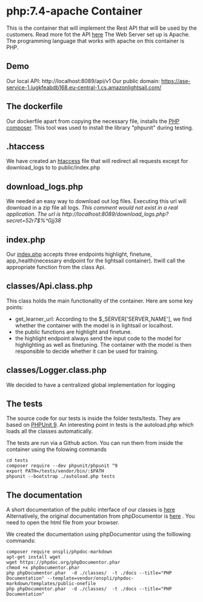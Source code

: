 # php:7.4-apache Container
This is the container that will implement the Rest API that will be used by the customers. Read more fot the API [here](../../README.md)
The Web Server set up is Apache. The programming language that works with apache on this container is PHP. 

## Demo

Our local API: http://localhost:8089/api/v1
Our public domain: https://ase-service-1.iugkfeabdb168.eu-central-1.cs.amazonlightsail.com/  

## The dockerfile
Our dockerfile apart from copying the necessary file, installs the [PHP composer](https://getcomposer.org/doc/00-intro.md). This tool was used to install the library "phpunit" during testing.

## .htaccess 
We have created an [htaccess](./var/www/html/.htaccess) file that will redirect all requests except for download_logs to to public/index.php 

## download_logs.php
We needed an easy way to download out log files. Executing this url will download in a zip file all logs. 
*This comment would not exist in a real application. The url is http://localhost:8089/download_logs.php?secret=52r7$%^Gjj38*

## index.php
Our [index.php](./var/www/html/public/index.php) accepts three endpoints highlight, finetune, app_health(necessary endpoint for the lightsail container). Itwill call the appropriate function from the class Api. 

## classes/Api.class.php
This class holds the main functionality of the container. Here are some key points: 
- get_learner_url: According to the $_SERVER['SERVER_NAME'], we find whether the container with the model is in lightsail or localhost.
- the public functions are highlight and finetune. 
- the highlight endpoint always send the input code to the model for highlighting as well as finetuning. The container with the model is then responsible to decide whether it can be used for training. 

## classes/Logger.class.php
We decided to have a centralized global implementation for logging

## The tests
The source code for our tests is inside the folder tests/tests. They are based on [PHPUnit 9](https://phpunit.de/getting-started/phpunit-9.html). 
An interesting point in tests is the autoload.php which loads all the classes automatically. 


The tests are run via a Github action. 
You can run them from inside the container using the folowing commands 
```
cd tests
composer require --dev phpunit/phpunit ^9
export PATH=/tests/vendor/bin/:$PATH
phpunit --bootstrap ./autoload.php tests
```
## The documentation
A short documentation of the public interface of our classes is [here](documentation.md)
Alternatively, the original documentation from phpDocumentor is [here](./docs/index.html) . You need to open the html file from your browser.


We created the documentation using phpDocumentor using the folllowing commands: 
```
composer require onspli/phpdoc-markdown
apt-get install wget
wget https://phpdoc.org/phpDocumentor.phar
chmod +x phpDocumentor.phar
php phpDocumentor.phar  -d ./classes/  -t ./docs --title="PHP Documentation" --template=vendor/onspli/phpdoc-markdown/templates/public-onefile
php phpDocumentor.phar  -d ./classes/  -t ./docs --title="PHP Documentation"
```
